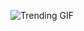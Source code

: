 ![Trending GIF](https://media0.giphy.com/media/v1.Y2lkPThiYjIxNzcyemczbWE5OTl1OWNibXBreDVsNWF0dTNvcWY2Z2owZzNudnV3dnZtYiZlcD12MV9naWZzX3NlYXJjaCZjdD1n/fryY00CO4xCz4uJuDQ/giphy.gif)
